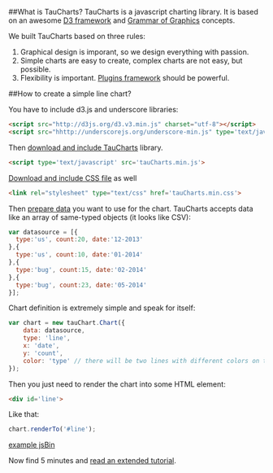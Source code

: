 ##What is TauCharts?
TauCharts is a javascript charting library. It is based on an awesome [D3 framework](http://d3js.org/) and [Grammar of Graphics](http://www.amazon.com/The-Grammar-Graphics-Statistics-Computing/dp/0387245448) concepts.

We built TauCharts based on three rules:

1. Graphical design is imporant, so we design everything with passion.
2. Simple charts are easy to create, complex charts are not easy, but possible.
3. Flexibility is important. [Plugins framework](../plugins/README.md) should be powerful.

##How to create a simple line chart?

You have to include d3.js and underscore libraries:
```html
<script src="http://d3js.org/d3.v3.min.js" charset="utf-8"></script>
<script src="hhttp://underscorejs.org/underscore-min.js" type='text/javascript'></script>
```

Then [download and include TauCharts](http://cdn.jsdelivr.net/taucharts/latest/tauCharts.min.js) library.

```html
<script type='text/javascript' src='tauCharts.min.js'>
```

[Download and include CSS file](http://cdn.jsdelivr.net/taucharts/latest/tauCharts.min.css) as well

```html
<link rel="stylesheet" type="text/css" href='tauCharts.min.css'>
```


Then [prepare data](../datasource/README.md) you want to use for the chart. TauCharts accepts data like an array of same-typed objects (it looks like CSV):


```javascript
var datasource = [{
  type:'us', count:20, date:'12-2013'
},{
  type:'us', count:10, date:'01-2014'
},{
  type:'bug', count:15, date:'02-2014'
},{
  type:'bug', count:23, date:'05-2014'
}];
```

Chart definition is extremely simple and speak for itself:

```javascript
var chart = new tauChart.Chart({
    data: datasource,
    type: 'line',
    x: 'date',
    y: 'count',
    color: 'type' // there will be two lines with different colors on the chart
});
```

Then you just need to render the chart into some HTML element:

```html
<div id='line'>
```

Like that:

```javascript
chart.renderTo('#line');
```

[example jsBin](http://jsbin.com/hogoci/45/embed?output&height=500px)

Now find 5 minutes and [read an extended tutorial](5min.md).

